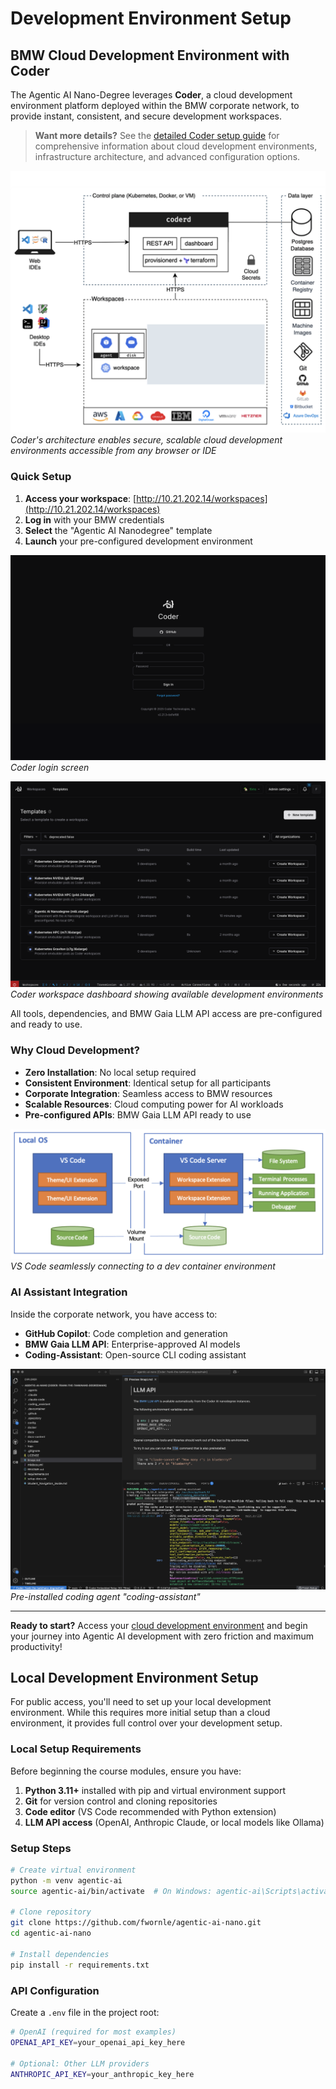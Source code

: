 # Development Environment Setup

<!-- BMW Corporate Network Content -->
<div class="bmw-corporate-only" markdown="1">

## BMW Cloud Development Environment with Coder

The Agentic AI Nano-Degree leverages **Coder**, a cloud development environment platform deployed within the BMW corporate network, to provide instant, consistent, and secure development workspaces.

> **Want more details?** See the [detailed Coder setup guide](coder-detailed.md) for comprehensive information about cloud development environments, infrastructure architecture, and advanced configuration options.

![Coder Architecture](images/coder-architecture.png)
*Coder's architecture enables secure, scalable cloud development environments accessible from any browser or IDE*

### Quick Setup

1. **Access your workspace**: [http://10.21.202.14/workspaces](http://10.21.202.14/workspaces)  
2. **Log in** with your BMW credentials  
3. **Select** the "Agentic AI Nanodegree" template  
4. **Launch** your pre-configured development environment  

![Coder Login](images/coder-login.png)
*Coder login screen*

![Coder Workspaces](images/coder-workspaces.png)
*Coder workspace dashboard showing available development environments*

All tools, dependencies, and BMW Gaia LLM API access are pre-configured and ready to use.

### Why Cloud Development?

- **Zero Installation**: No local setup required  
- **Consistent Environment**: Identical setup for all participants  
- **Corporate Integration**: Seamless access to BMW resources  
- **Scalable Resources**: Cloud computing power for AI workloads  
- **Pre-configured APIs**: BMW Gaia LLM API ready to use  

![VS Code Dev Container](images/vscode-dev-container.png)
*VS Code seamlessly connecting to a dev container environment*

### AI Assistant Integration

Inside the corporate network, you have access to:

- **GitHub Copilot**: Code completion and generation  
- **BMW Gaia LLM API**: Enterprise-approved AI models  
- **Coding-Assistant**: Open-source CLI coding assistant  

![Coding Assistant](images/coder-llm-coding-assistant.png)
*Pre-installed coding agent "coding-assistant"*

---

**Ready to start?** Access your [cloud development environment](http://10.21.202.14/workspaces) and begin your journey into Agentic AI development with zero friction and maximum productivity!

</div>

<!-- Public Network Alternative Content -->
<div class="bmw-public-alternative" markdown="1">

## Local Development Environment Setup

For public access, you'll need to set up your local development environment. While this requires more initial setup than a cloud environment, it provides full control over your development setup.

### Local Setup Requirements

Before beginning the course modules, ensure you have:

1. **Python 3.11+** installed with pip and virtual environment support  
2. **Git** for version control and cloning repositories  
3. **Code editor** (VS Code recommended with Python extension)  
4. **LLM API access** (OpenAI, Anthropic Claude, or local models like Ollama)  

### Setup Steps

```bash
# Create virtual environment
python -m venv agentic-ai
source agentic-ai/bin/activate  # On Windows: agentic-ai\Scripts\activate

# Clone repository
git clone https://github.com/fwornle/agentic-ai-nano.git
cd agentic-ai-nano

# Install dependencies
pip install -r requirements.txt
```

### API Configuration

Create a `.env` file in the project root:

```bash
# OpenAI (required for most examples)
OPENAI_API_KEY=your_openai_api_key_here

# Optional: Other LLM providers
ANTHROPIC_API_KEY=your_anthropic_key_here
```

</div>

